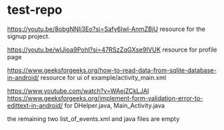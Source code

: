 # test-repo
https://youtu.be/8obgNNlj3Eo?si=Safy6lwl-AnmZBjU
resource for the signup project.

https://youtu.be/wIJioa9PohI?si=47RSzZqGXse9IVUK
resource for profile page

https://www.geeksforgeeks.org/how-to-read-data-from-sqlite-database-in-android/
resource for ui of example/activity_main.xml 

https://www.youtube.com/watch?v=WAejZCkLJAI
https://www.geeksforgeeks.org/implement-form-validation-error-to-edittext-in-android/
for DHelper.java, Main_Activity.java

the remaining two list_of_events.xml and java files are empty






